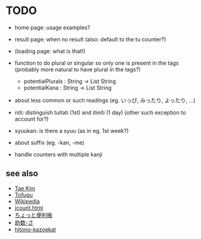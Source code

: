 # TODO

* home page: usage examples?
* result page: when no result (also: default to the tu counter?)
* (loading page: what is that!)
* function to do plural or singular so only one is present in the tags (probably more natural to have plural in the tags?)
  - potentialPlurals : String -> List String
  - potentialKana : String -> List String

* about less common or such readings (eg. いっぴ, みったり, よったり, ...)
* niti: distinguish tuitati (1st) and itiniti (1 day) (other such exception to account for?)
* syuukan: is there a syuu (as in eg. 1st week?)
* about suffix (eg. -kan, -me)
* handle counters with multiple kanji

## see also

- [Tae Kim](http://guidetojapanese.org/learn/grammar/numbers)
- [Tofugu](https://www.tofugu.com/japanese/japanese-counters-list/)
- [Wikipedia](https://en.wikipedia.org/wiki/Japanese_counter_word)
- [jcount.html](https://www.trussel.com/jcount.htm)
- [ちょっと便利帳](https://www.benricho.org/kazu/kazu_riyou.html)
- [助数-さ](https://hiramatu-hifuka.com/onyak/onyak2/josu-sa.html)
- [hitono-kazoekat](http://www.kennya.jp/kotenn/hitono-kazoekat/)
